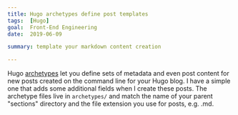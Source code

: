 ```yaml
---
title: Hugo archetypes define post templates
tags:  [Hugo]
goal:  Front-End Engineering
date:  2019-06-09

summary: template your markdown content creation

---
```


Hugo [archetypes][a] let you define sets of metadata and even post content for
new posts created on the command line for your Hugo blog.
I have a simple one that adds some additional fields when I create these posts.
The archetype files live in `archetypes/` and match the name of your parent "sections"
directory and the file extension you use for posts, e.g. .md.

[a]: https://gohugo.io/content-management/archetypes/
